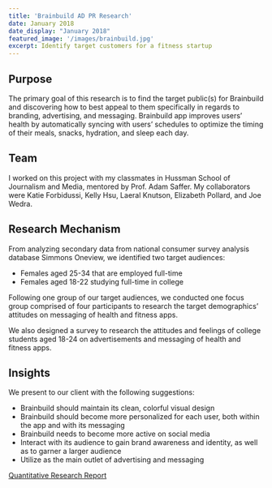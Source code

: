 ```yaml
---
title: 'Brainbuild AD PR Research'
date: January 2018
date_display: "January 2018"
featured_image: '/images/brainbuild.jpg'
excerpt: Identify target customers for a fitness startup
---
```


<!-- ![](/images/iballot.jpg) -->

## Purpose

The primary goal of this research is to find the target public(s) for Brainbuild and discovering how to best appeal to them specifically in regards to branding, advertising, and messaging. Brainbuild app improves users’ health by automatically syncing with users’ schedules to optimize the timing of their meals, snacks, hydration, and sleep each day. 

## Team
I worked on this project with my classmates in Hussman School of Journalism and Media, mentored by Prof. Adam Saffer. My collaborators were Katie Forbidussi, Kelly Hsu, Laeral Knutson, Elizabeth Pollard, and Joe Wedra.


## Research Mechanism

From analyzing secondary data from national consumer survey analysis database Simmons Oneview, we identified two target audiences:

* Females aged 25-34 that are employed full-time
* Females aged 18-22 studying full-time in college


Following one group of our target audiences, we conducted one focus group comprised of four participants to research the target demographics’ attitudes on messaging of health and fitness apps. 

We also designed a survey to research the attitudes and feelings of college students aged 18-24 on advertisements and messaging of health and fitness apps.

## Insights
We present to our client with the following suggestions:

* Brainbuild should maintain its clean, colorful visual design
* Brainbuild should become more personalized for each user, both within the app and with its messaging
* Brainbuild needs to become more active on social media 
* Interact with its audience to gain brand awareness and identity, as well as to garner a larger audience
* Utilize as the main outlet of advertising and messaging 


[Quantitative Research Report](https://yujietao.me/archive/files/Brainbuild_Quantative_Research_Report.pdf)
